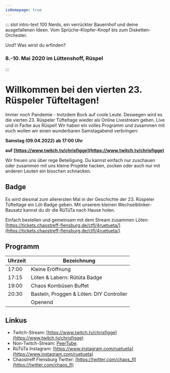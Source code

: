 ```yaml
---
isHomepage: true
---
```


::: slot intro-text
100 Nerds, ein verrückter Bauernhof und deine ausgefallenen Ideen. Vom Sprüche-Klopfer-Knopf bis zum Disketten-Orchester.   
   
Und? Was wirst du erfinden?
### 8.-10. Mai 2020 im Lüttenshoff, Rüspel
:::


# Willkommen bei den vierten 23. Rüspeler Tüfteltagen!

Immer noch Pandemie - trotzdem Bock auf coole Leute. Deswegen wird es die vierten 23. Rüspeler Tüfteltage wieder als Online Livestream geben. Live und in Farbe aus Rüspel! Wir haben ein volles Programm und zusammen mit euch wollen wir einen wunderbaren Samstagabend verbringen:

**Samstag (09.04.2022) ab 17:00 Uhr**

**auf**
**[https://www.twitch.tv/chrisfigge](https://www.twitch.tv/chrisfigge)**

Wir freuen uns über rege Beteiligung. Du kannst einfach nur zuschauen oder zusammen mit uns kleine Projekte hacken, zocken oder auch nur mit anderen Leuten ein bisschen schnacken.

## Badge

Es wird diesmal zum allerersten Mal in der Geschichte der 23. Rüspeler Tüfteltage ein Löt-Badge geben. Mit unserem kleinen Wechselblinker-Bausatz kannst du dir die RüTüTa nach Hause holen.

Einfach bestellen und gemeinsam mit dem Stream zusammen Löten: [https://tickets.chaostreff-flensburg.de/ctfl/4ruetueta/](https://tickets.chaostreff-flensburg.de/ctfl/4ruetueta/)

## Programm
| Uhrzeit| Bezeichnung |
|--------|-------------|
|17:00| Kleine Eröffnung |
|17:15| Löten & Labern: Rütüta Badge |
|19:00| Chaos Kombüsen Buffet |
|20:30| Basteln, Proggen & Löten: DIY Controller |
||Openend|

## Linkus
- Twitch-Stream: [https://www.twitch.tv/chrisfigge](https://www.twitch.tv/chrisfigge)
- Non-Twitch-Stream: [PeerTube](https://video.cybre.town/videos/watch/4f223e5c-fdb1-435d-af42-7fca559a19ca).
- RüTüTa Instagram: [https://www.instagram.com/ruetueta](https://www.instagram.com/ruetueta)
- Chaostreff Flensburg Twitter: [https://twitter.com/chaos_fl](https://twitter.com/chaos_fl)
